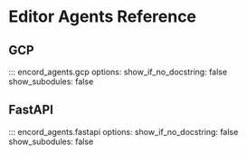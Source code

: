 # Editor Agents Reference

## GCP

::: encord_agents.gcp
    options:
        show_if_no_docstring: false
        show_subodules: false

## FastAPI

::: encord_agents.fastapi
    options:
        show_if_no_docstring: false
        show_subodules: false
